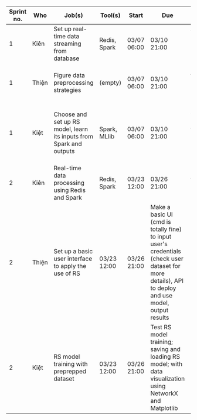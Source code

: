 |Sprint no.|Who|Job(s)|Tool(s)|Start|Due|Note|
|---|---|---|---|---|---|---|
|1|Kiên|Set up real-time data streaming from database|Redis, Spark|03/07 06:00|03/10 21:00|Write down how to setup|
|1|Thiện|Figure data preprocessing strategies|(empty)|03/07 06:00|03/10 21:00|Explain the strategies and why choosing|
|1|Kiệt|Choose and set up RS model, learn its inputs from Spark and outputs|Spark, MLlib|03/07 06:00|03/10 21:00|Explain why choosing the model and how it works briefly|
|2|Kiên|Real-time data processing using Redis and Spark|Redis, Spark|03/23 12:00|03/26 21:00|Do not forget to store results|
|2|Thiện|Set up a basic user interface to apply the use of RS|03/23 12:00|03/26 21:00|Make a basic UI (cmd is totally fine) to input user's credentials (check user dataset for more details), API to deploy and use model, output results|
|2|Kiệt|RS model training with preprepped dataset|03/23 12:00|03/26 21:00|Test RS model training; saving and loading RS model; with data visualization using NetworkX and Matplotlib|